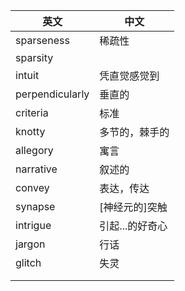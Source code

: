 
| 英文              | 中文        |
| --------------- | --------- |
| sparseness      | 稀疏性       |
| sparsity        |           |
| intuit          | 凭直觉感觉到    |
| perpendicularly | 垂直的       |
| criteria        | 标准        |
| knotty          | 多节的，棘手的   |
| allegory        | 寓言        |
| narrative       | 叙述的       |
| convey          | 表达，传达     |
| synapse         | [神经元的]突触  |
| intrigue        | 引起...的好奇心 |
| jargon          | 行话        |
| glitch          | 失灵        |
|                 |           |
|                 |           |
